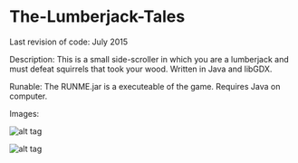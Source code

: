 # The-Lumberjack-Tales
Last revision of code: July 2015

Description: This is a small side-scroller in which you are a lumberjack and must defeat squirrels that took your wood. Written in Java and libGDX.

Runable: The RUNME.jar is a executeable of the game. Requires Java on computer.

Images:

![alt tag](http://i.imgur.com/LK8tu7Q.png)

![alt tag](http://i.imgur.com/VpmNKu9.png)
